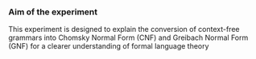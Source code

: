 <h3>Aim of the experiment</h3>
<p>This experiment is designed to  explain the conversion of context-free grammars into Chomsky Normal Form (CNF) and Greibach Normal Form (GNF) for a clearer understanding of formal language theory</p>
